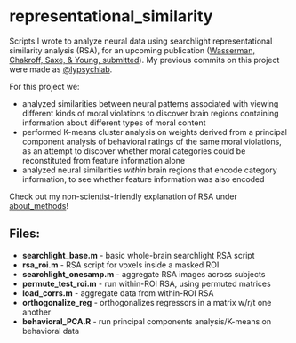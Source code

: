 # representational_similarity

Scripts I wrote to analyze neural data using searchlight representational similarity analysis (RSA), for an upcoming publication ([Wasserman, Chakroff, Saxe, & Young, submitted](http://moralitylab.bc.edu/wp-content/uploads/2017/06/moral_RSA_manuscript.pdf)). My previous commits on this project were made as [@lypsychlab](https://github.com/lypsychlab/).

For this project we:

* analyzed similarities between neural patterns associated with viewing different kinds of moral violations to discover brain regions containing information about different types of moral content
* performed K-means cluster analysis on weights derived from a principal component analysis of behavioral ratings of the same moral violations, as an attempt to discover whether moral categories could be reconstituted from feature information alone 
* analyzed neural similarities _within_ brain regions that encode category information, to see whether feature information was also encoded  


Check out my non-scientist-friendly explanation of RSA under [about_methods](https://github.com/emily-wasserman/about_methods)! 

## Files: 

* **searchlight_base.m** - basic whole-brain searchlight RSA script 
* **rsa_roi.m** - RSA script for voxels inside a masked ROI
* **searchlight_onesamp.m** - aggregate RSA images across subjects 
* **permute_test_roi.m** - run within-ROI RSA, using permuted matrices 
* **load_corrs.m** - aggregate data from within-ROI RSA 
* **orthogonalize_reg** - orthogonalizes regressors in a matrix w/r/t one another
* **behavioral_PCA.R** - run principal components analysis/K-means on behavioral data 

